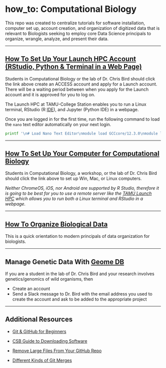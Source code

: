 # how_to: Computational Biology

This repo was created to centralize tutorials for software installation, computer set up, account creation, and organization of digitized data that is relevant to Biologists seeking to employ core Data Science principals to organize, wrangle, analyze, and present their data.

---

## [How To Set Up Your Launch HPC Account (RStudio, Python & Terminal in a Web Page)](https://hprc.tamu.edu/kb/User-Guides/Launch/Access/#no-ssh-login)

Students in Computational Biology or the lab of Dr. Chris Bird should click the link above create an ACCESS account and apply for a Launch account. There will be a waiting period between when you apply for the Launch account and it is approved for you to log on.

The Launch HPC at TAMU-College Station enables you to run a Linux terminal, RStudio (R [IDE](https://en.wikipedia.org/wiki/Integrated_development_environment)), and Jupyter (Python IDE) in a webpage.

Once you are logged in for the first time, run the following command to load the `nano` text editor automatically on your next login.

```bash
printf '\n# Load Nano Text Editor\nmodule load GCCcore/12.3.0\nmodule load nano/8.0\n' >> ~/.bashrc
```

---

## [How To Set Up Your Computer for Computational Biology](howto_setup_computer.md)

Students in Computational Biology, a workshop, or the lab of Dr. Chris Bird should click the link above to set up Win, Mac, or Linux computers. 

_Neither ChromeOS, iOS, nor Android are supported by R Studio, therefore it is going to be best for you to use a remote server like the [TAMU Launch HPC](https://hprc.tamu.edu/kb/User-Guides/Launch/Access/#no-ssh-login) which allows you to run both a Linux terminal and RStudio in a webpage._

---

## [How To Organize Biological Data](howto_organize_data.md)

This is a quick orientation to modern principals of data organization for biologists.  

---

## Manage Genetic Data With [Geome DB](https://geome-db.org/)

If you are a student in the lab of Dr. Chris Bird and your research involves genetics/genomics of wild organisms, then

* Create an account
* Send a Slack message to Dr. Bird with the email address you used to create the account and ask to be added to the appropriate project

---

## Additional Resources

* [Git & GitHub for Beginners](https://www.freecodecamp.org/news/git-and-github-for-beginners/)

* [CSB Guide to Downloading Software](https://computingskillsforbiologists.com/setup/)

* [Remove Large Files From Your GitHub Repo](rm_lg_files.md)
  
* [Different Kinds of Git Merges](https://lukemerrett.com/different-merge-types-in-git/)

